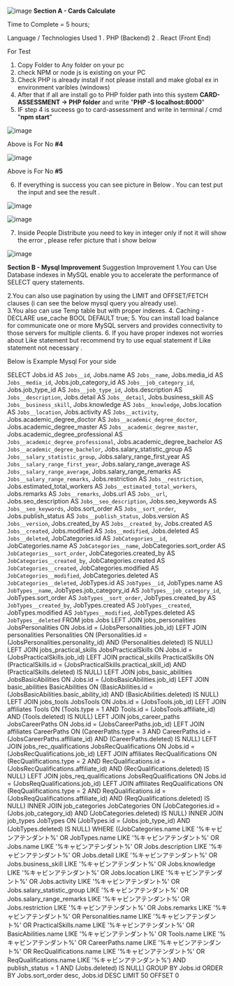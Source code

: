 ![image](https://github.com/khuzairie1306/card-assesment/assets/151608761/9f11a5e5-eb14-403b-a496-349df8f19273)
**Section A -  Cards Calculate**

Time to Complete = 5 hours;

Language / Technologies Used
  1 .  PHP (Backend)
  2 .  React (Front End)

For Test 
  1.  Copy Folder to Any folder on your pc
  2.  check NPM or node js is existing on your PC
  3.  Check PHP is already install if not please install and make global ex in environment varibles (windows)
  4.  After that if all are install go to PHP folder path into this system **CARD-ASSESSMENT -> PHP folder** and write "**PHP -S localhost:8000**"
  5.  IF step 4 is suceess go to card-assessment and write in terminal / cmd "**npm start**"

  ![image](https://github.com/khuzairie1306/card-assesment/assets/151608761/8911ccc9-593c-432c-b6c3-12a6dd45df96) 
  
  Above is For No **#4**

  
  ![image](https://github.com/khuzairie1306/card-assesment/assets/151608761/5a88e7d1-98ce-4e41-88e7-dc9e33afc49d)
  
  Above is For No **#5**


  6. If everything is success you can see picture in Below . You can test put the input and see the result .

  ![image](https://github.com/khuzairie1306/card-assesment/assets/151608761/62fc7ddd-d7ff-4285-8589-17498b716d47)

  
  ![image](https://github.com/khuzairie1306/card-assesment/assets/151608761/2c967a22-3c5a-4371-87fd-c53f83f03599)

  7. Inside People Distribute you need to key in integer only if not it will show the error , please refer picture that i show below

  ![image](https://github.com/khuzairie1306/card-assesment/assets/151608761/b9e98648-a8e7-40b8-8705-3dfd319d81e2) 

**Section B - Mysql Improvement**
Suggestion Improvement
1.You can Use Database indexes in MySQL enable you to accelerate the performance of SELECT query statements.  

2.You can also use pagination by using the LIMIT and OFFSET/FETCH clauses (i can see the below mysql query you already use).<br>
3.You also can use Temp table but with proper indexes.
4. Caching - DECLARE use_cache BOOL DEFAULT true;
5. You can install load balance for communicate one or more MySQL servers and provides connectivity to those servers for multiple clients.
6. If you have proper indexes not worries about Like statement but recommend try to use equal statement if Like statement not necessary  .

Below is Example Mysql For your side

SELECT Jobs.id AS `Jobs__id`,
Jobs.name AS `Jobs__name`,
Jobs.media_id AS `Jobs__media_id`,
Jobs.job_category_id AS `Jobs__job_category_id`,
Jobs.job_type_id AS `Jobs__job_type_id`,
Jobs.description AS `Jobs__description`,
Jobs.detail AS `Jobs__detail`,
Jobs.business_skill AS `Jobs__business_skill`,
Jobs.knowledge AS `Jobs__knowledge`,
Jobs.location AS `Jobs__location`,
Jobs.activity AS `Jobs__activity`,
Jobs.academic_degree_doctor AS `Jobs__academic_degree_doctor`,
Jobs.academic_degree_master AS `Jobs__academic_degree_master`,
Jobs.academic_degree_professional AS `Jobs__academic_degree_professional`,
Jobs.academic_degree_bachelor AS `Jobs__academic_degree_bachelor`,
Jobs.salary_statistic_group AS `Jobs__salary_statistic_group`,
Jobs.salary_range_first_year AS `Jobs__salary_range_first_year`,
Jobs.salary_range_average AS `Jobs__salary_range_average`,
Jobs.salary_range_remarks AS `Jobs__salary_range_remarks`,
Jobs.restriction AS `Jobs__restriction`,
Jobs.estimated_total_workers AS `Jobs__estimated_total_workers`,
Jobs.remarks AS `Jobs__remarks`,
Jobs.url AS `Jobs__url`,
Jobs.seo_description AS `Jobs__seo_description`,
Jobs.seo_keywords AS `Jobs__seo_keywords`,
Jobs.sort_order AS `Jobs__sort_order`,
Jobs.publish_status AS `Jobs__publish_status`,
Jobs.version AS `Jobs__version`,
Jobs.created_by AS `Jobs__created_by`,
Jobs.created AS `Jobs__created`,
Jobs.modified AS `Jobs__modified`,
Jobs.deleted AS `Jobs__deleted`,
JobCategories.id AS `JobCategories__id`,
JobCategories.name AS `JobCategories__name`,
JobCategories.sort_order AS `JobCategories__sort_order`,
JobCategories.created_by AS `JobCategories__created_by`,
JobCategories.created AS `JobCategories__created`,
JobCategories.modified AS `JobCategories__modified`,
JobCategories.deleted AS `JobCategories__deleted`,
JobTypes.id AS `JobTypes__id`,
JobTypes.name AS `JobTypes__name`,
JobTypes.job_category_id AS `JobTypes__job_category_id`,
JobTypes.sort_order AS `JobTypes__sort_order`,
JobTypes.created_by AS `JobTypes__created_by`,
JobTypes.created AS `JobTypes__created`,
JobTypes.modified AS `JobTypes__modified`,
JobTypes.deleted AS `JobTypes__deleted`
FROM jobs Jobs
LEFT JOIN jobs_personalities JobsPersonalities
ON Jobs.id = (JobsPersonalities.job_id)
LEFT JOIN personalities Personalities
ON (Personalities.id = (JobsPersonalities.personality_id)
AND (Personalities.deleted) IS NULL)
LEFT JOIN jobs_practical_skills JobsPracticalSkills
ON Jobs.id = (JobsPracticalSkills.job_id)
LEFT JOIN practical_skills PracticalSkills
ON (PracticalSkills.id = (JobsPracticalSkills.practical_skill_id)
AND (PracticalSkills.deleted) IS NULL)
LEFT JOIN jobs_basic_abilities JobsBasicAbilities
ON Jobs.id = (JobsBasicAbilities.job_id)
LEFT JOIN basic_abilities BasicAbilities
ON (BasicAbilities.id = (JobsBasicAbilities.basic_ability_id)
AND (BasicAbilities.deleted) IS NULL)
LEFT JOIN jobs_tools JobsTools
ON Jobs.id = (JobsTools.job_id)
LEFT JOIN affiliates Tools
ON (Tools.type = 1
AND Tools.id = (JobsTools.affiliate_id)
AND (Tools.deleted) IS NULL)
LEFT JOIN jobs_career_paths JobsCareerPaths
ON Jobs.id = (JobsCareerPaths.job_id)
LEFT JOIN affiliates CareerPaths
ON (CareerPaths.type = 3
AND CareerPaths.id = (JobsCareerPaths.affiliate_id)
AND (CareerPaths.deleted) IS NULL)
LEFT JOIN jobs_rec_qualifications JobsRecQualifications
ON Jobs.id = (JobsRecQualifications.job_id)
LEFT JOIN affiliates RecQualifications
ON (RecQualifications.type = 2
AND RecQualifications.id = (JobsRecQualifications.affiliate_id)
AND (RecQualifications.deleted) IS NULL)
LEFT JOIN jobs_req_qualifications JobsReqQualifications
ON Jobs.id = (JobsReqQualifications.job_id)
LEFT JOIN affiliates ReqQualifications
ON (ReqQualifications.type = 2
AND ReqQualifications.id = (JobsReqQualifications.affiliate_id)
AND (ReqQualifications.deleted) IS NULL)
INNER JOIN job_categories JobCategories
ON (JobCategories.id = (Jobs.job_category_id)
AND (JobCategories.deleted) IS NULL)
INNER JOIN job_types JobTypes
ON (JobTypes.id = (Jobs.job_type_id)
AND (JobTypes.deleted) IS NULL)
WHERE ((JobCategories.name LIKE '%キャビンアテンダント%'
OR JobTypes.name LIKE '%キャビンアテンダント%'
OR Jobs.name LIKE '%キャビンアテンダント%'
OR Jobs.description LIKE '%キャビンアテンダント%'
OR Jobs.detail LIKE '%キャビンアテンダント%'
OR Jobs.business_skill LIKE '%キャビンアテンダント%'
OR Jobs.knowledge LIKE '%キャビンアテンダント%'
OR Jobs.location LIKE '%キャビンアテンダント%'
OR Jobs.activity LIKE '%キャビンアテンダント%'
OR Jobs.salary_statistic_group LIKE '%キャビンアテンダント%'
OR Jobs.salary_range_remarks LIKE '%キャビンアテンダント%'
OR Jobs.restriction LIKE '%キャビンアテンダント%'
OR Jobs.remarks LIKE '%キャビンアテンダント%'
OR Personalities.name LIKE '%キャビンアテンダント%'
OR PracticalSkills.name LIKE '%キャビンアテンダント%'
OR BasicAbilities.name LIKE '%キャビンアテンダント%'
OR Tools.name LIKE '%キャビンアテンダント%'
OR CareerPaths.name LIKE '%キャビンアテンダント%'
OR RecQualifications.name LIKE '%キャビンアテンダント%'
OR ReqQualifications.name LIKE '%キャビンアテンダント%')
AND publish_status = 1
AND (Jobs.deleted) IS NULL)
GROUP BY Jobs.id
ORDER BY Jobs.sort_order desc,
Jobs.id DESC LIMIT 50 OFFSET 0
  



  

